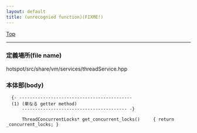```yaml
---
layout: default
title: (unrecognied function)(FIXME!)
---
```

[Top](../index.html)

--- 
### 定義場所(file name)
hotspot/src/share/vm/services/threadService.hpp


### 本体部(body)
```
  {- -------------------------------------------
  (1) (単なる getter method)
      ---------------------------------------- -}

	  ThreadConcurrentLocks* get_concurrent_locks()     { return _concurrent_locks; }
	
```


